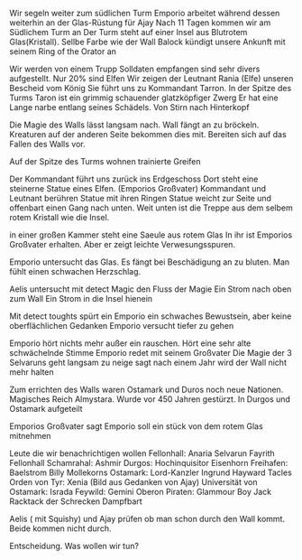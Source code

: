 Wir segeln weiter zum südlichen Turm
Emporio arbeitet während dessen weiterhin an der Glas-Rüstung für Ajay
Nach 11 Tagen kommen wir am Südlichem Turm an
Der Turm steht auf einer Insel aus Blutrotem Glas(Kristall). Sellbe Farbe wie der Wall
Balock kündigt unsere Ankunft mit seinem Ring of the Orator an

Wir werden von einem Trupp Solldaten empfangen
sind sehr divers aufgestellt. Nur 20% sind Elfen
Wir zeigen der Leutnant Rania (Elfe) unseren Bescheid vom König
Sie führt uns zu Kommandant Tarron. In der Spitze des Turms
Taron ist ein grimmig schauender glatzköpfiger Zwerg
Er hat eine Lange narbe entlang seines Schädels. Von Stirn nach Hinterkopf

Die Magie des Walls lässt langsam nach.
Wall fängt an zu bröckeln.
Kreaturen auf der anderen Seite bekommen dies mit. Bereiten sich auf das Fallen des Walls vor.

Auf der Spitze des Turms wohnen trainierte Greifen

Der Kommandant führt uns zurück ins Erdgeschoss
Dort steht eine steinerne Statue eines Elfen. (Emporios Großvater)
Kommandant und Leutnant berühren Statue mit ihren Ringen
Statue weicht zur Seite und offenbart einen Gang nach unten.
Weit unten ist die Treppe aus dem selbem rotem Kristall wie die Insel.

in einer großen Kammer steht eine Saeule aus rotem Glas
In ihr ist Emporios Großvater erhalten. Aber er zeigt leichte Verwesungsspuren.

Emporio untersucht das Glas. Es fängt bei Beschädigung an zu bluten. Man fühlt einen schwachen Herzschlag.

Aelis untersucht mit detect Magic den Fluss der Magie
Ein Strom nach oben zum Wall
Ein Strom in die Insel hienein

Mit detect toughts spürt ein Emporio ein schwaches Bewustsein, aber keine oberflächlichen Gedanken
Emporio versucht tiefer zu gehen

Emporio hört nichts mehr außer ein rauschen. 
Hört eine sehr alte schwächelnde Stimme
Emporio redet mit seinem Großvater
Die Magie der 3 Selvaruns geht langsam zu neige
sagt nach einem Jahr wird der Wall nicht mehr halten

Zum errichten des Walls waren Ostamark und Duros noch neue Nationen.
Magisches Reich Almystara.
Wurde vor 450 Jahren gestürzt.
In Durgos und Ostamark aufgeteilt

Emporios Großvater sagt Emporio soll ein stück von dem rotem Glas mitnehmen

Leute die wir benachrichtigen wollen
Fellonhall:
	Anaria Selvarun
	Fayrith Fellonhall
Schamrahal:
	Ashmir
Durgos:
	Hochinquisitor Eisenhorn
Freihafen:
	Baelstrom
	Billy
	Mollekorns
Ostamark:
	Lord-Kanzler Ingrund Hayward
	Tacles
Orden von Tyr:
	Xenia (Bild aus Gedanken von Ajay)
Universität von Ostamark:
	Israda
Feywild:
	Gemini
	Oberon
Piraten:
	Glammour Boy Jack
	Racktack der Schrecken
	Dampfbart

Aelis ( mit Squishy) und Ajay prüfen ob man schon durch den Wall kommt. Beide kommen nicht durch.





Entscheidung. Was wollen wir tun?